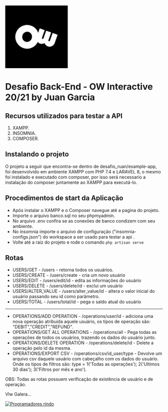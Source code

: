 ![Logo OW Interactive](https://github.com/owInteractive/desafio-backend/raw/master/media/logo.jpg "OW Interactive")


# Desafio Back-End - OW Interactive 20/21 by Juan Garcia

## Recursos utilizados para testar a API
1.  XAMPP.
2.  INSOMNIA.
3. COMPOSER.

## Instalando o projeto
O projeto a seguir que encontra-se dentro de desafio_ruan/example-app,  foi desenvolvido em ambiente XAMPP com PHP 7.4 e LARAVEL 8, o mesmo foi instalado e executado com composer, por isso será necessario a instalação do composer juntamente ao XAMPP para executá-lo.

## Procedimentos de start da Aplicação
- Após instalar o XAMPP e o Composer navegue até a pagina do projeto.
- Importe o arquivo banco.sql no seu phpmyadmin.
- No arquivo .env confira se as conexões de banco condizem com seu ambiente.
- No insomnia importe o arquivo de configuração ("insomnia-configs.json") do workspace a ser usado para testar a api .
- Volte até a raiz do projeto e rode o comando `php artisan serve`

## Rotas
- USERS/GET - /users - retorna todos os usuários.
- USERS/CREATE - /users/create - cria um novo usuário
- USERS/EDIT - /users/edit/id - edita as informações do usuário
- USERS/DELETE - /users/delete/id - exclui um usuário
- USERS/ALTER_VALUE - /users/alter_value/id - altera o valor inicial do usuário passando seu id como parâmetro.
- USERS/TOTAL - /users/total/id - pega o saldo atual do usuário
--------------------------------------------------------------------------------------------------
- OPERATIONS/ADD OPERATION - /operations/user/id - adiciona uma nova operação atribuida aquele usuário, os tipos de operação são: "DEBIT","CREDIT","REFUND".
- OPERATIONS/GET ALL OPERATIONS - /operations/all - Pega todas as operações de todos os usuários, trazendo os dados do usuário junto.
- OPERATIONS/DELETE OPERATION - /operations/delete/id - Delete a operação pelo id da mesma.
- OPERATIONS/EXPORT CSV - /operations/csv/id_user/type - Devolve um arquivo csv daquele usuário com cabeçalho com os dados do usuário. Onde os tipos de filtros são:
type = 1('Todas as operações'); 2('Ultimos 30 dias'); 3('Filtros por mês e ano').

OBS: Todas as rotas possuem verificação de existência de usuário e de operação.

Vlw Galera...

[![Programadores rindo](https://i0.wp.com/media1.tenor.com/images/14623938aaa95cce97cc66b45ae55b51/tenor.gif?resize=270%2C270&ssl=1 "Programadores rindo")](http://https://i0.wp.com/media1.tenor.com/images/14623938aaa95cce97cc66b45ae55b51/tenor.gif?resize=270%2C270&ssl=1 "Programadores rindo")



